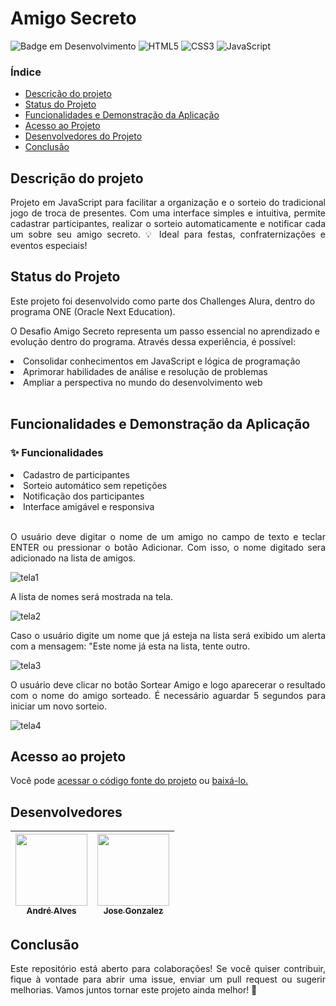 # Amigo Secreto
![Badge em Desenvolvimento](http://img.shields.io/static/v1?label=STATUS&message=EM%20DESENVOLVIMENTO&color=GREEN&style=for-the-badge)
![HTML5](https://img.shields.io/badge/html5-%23E34F26.svg?style=for-the-badge&logo=html5&logoColor=white)
![CSS3](https://img.shields.io/badge/css3-%231572B6.svg?style=for-the-badge&logo=css3&logoColor=white)
![JavaScript](https://img.shields.io/badge/javascript-%23323330.svg?style=for-the-badge&logo=javascript&logoColor=%23F7DF1E)

### Índice 
- [Descrição do projeto](#descrição-do-projeto)
- [Status do Projeto](#status-do-Projeto)
- [Funcionalidades e Demonstração da Aplicação](#funcionalidades-e-demonstração-da-aplicação)
- [Acesso ao Projeto](#acesso-ao-projeto)
- [Desenvolvedores do Projeto](#desenvolvedores)
- [Conclusão](#conclusão)

## Descrição do projeto 

<p align="justify">
Projeto em JavaScript para facilitar a organização e o sorteio do tradicional jogo de troca de presentes. 
Com uma interface simples e intuitiva, permite cadastrar participantes, realizar o sorteio automaticamente e notificar cada um sobre seu amigo secreto.
💡 Ideal para festas, confraternizações e eventos especiais!
</p>

## Status do Projeto
<p align="justify">

Este projeto foi desenvolvido como parte dos Challenges Alura, dentro do programa ONE (Oracle Next Education).

O Desafio Amigo Secreto representa um passo essencial no aprendizado e evolução dentro do programa. Através dessa experiência, é possível:
<li>Consolidar conhecimentos em JavaScript e lógica de programação</li>
<li>Aprimorar habilidades de análise e resolução de problemas</li>
<li>Ampliar a perspectiva no mundo do desenvolvimento web</li><br>
</p>

## Funcionalidades e Demonstração da Aplicação

### ✨ Funcionalidades
<li>Cadastro de participantes</li>
<li>Sorteio automático sem repetições</li>
<li>Notificação dos participantes</li>
<li>Interface amigável e responsiva</li><br>

<p align="justify">O usuário deve digitar o nome de um amigo no campo de texto e teclar ENTER ou pressionar o botão Adicionar. 
  Com isso, o nome digitado sera adicionado na lista de amigos.</p>
  
![tela1](https://github.com/user-attachments/assets/b338bc50-43d8-4494-9126-c91d8bd80f1e)

<p align="justify">A lista de nomes será mostrada na tela.</p>

![tela2](https://github.com/user-attachments/assets/41b207d3-57c5-4ff8-b37f-5b0a517bbb93)

<p align="justify">Caso o usuário digite um nome que já esteja na lista será exibido um alerta com a mensagem: "Este nome já esta na lista, tente outro.</p>

![tela3](https://github.com/user-attachments/assets/ea90da58-3f76-49de-bf07-e37edd177eb2)

<p align="justify">O usuário deve clicar no botão Sortear Amigo e logo aparecerar o resultado com o nome do amigo sorteado. 
  É necessário aguardar 5 segundos para iniciar um novo sorteio.</p>

![tela4](https://github.com/user-attachments/assets/9d6d6f31-308d-407c-be31-2eee06b53229) 

## Acesso ao projeto
<p>Você pode <a href="https://github.com/andrealves8/challenge-amigo-secreto">acessar o código fonte do projeto</a> ou <a href="https://github.com/andrealves8/challenge-amigo-secreto/archive/refs/heads/master.zip">baixá-lo.</a></p>

## Desenvolvedores

| [<img src="https://avatars.githubusercontent.com/u/73435241?v=4" width=115><br><sub>André Alves</sub>](https://github.com/andrealves8) |  [<img src="https://avatars.githubusercontent.com/u/110470063?v=4" width=115><br><sub>Jose Gonzalez</sub>](https://github.com/joseLatam)  |
| :---: | :---: 

## Conclusão
<p align="justify">Este repositório está aberto para colaborações! 
  Se você quiser contribuir, fique à vontade para abrir uma issue, enviar um pull request ou sugerir melhorias. Vamos juntos tornar este projeto ainda melhor! 🎉</p>



